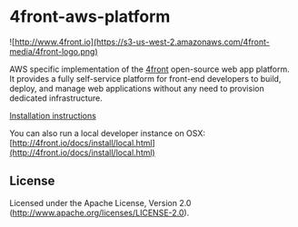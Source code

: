 # 4front-aws-platform

![http://www.4front.io](https://s3-us-west-2.amazonaws.com/4front-media/4front-logo.png)

AWS specific implementation of the [4front](http://4front.io) open-source web app platform. It provides a fully self-service platform for front-end developers to build, deploy, and manage web applications without any need to provision dedicated infrastructure.

[Installation instructions](http://4front.io/docs/install/aws.html)

You can also run a local developer instance on OSX:
[http://4front.io/docs/install/local.html](http://4front.io/docs/install/local.html)

## License
Licensed under the Apache License, Version 2.0 (http://www.apache.org/licenses/LICENSE-2.0).
